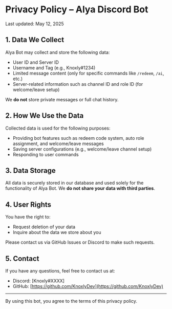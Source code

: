 # Privacy Policy – Alya Discord Bot

Last updated: May 12, 2025

## 1. Data We Collect

Alya Bot may collect and store the following data:
- User ID and Server ID
- Username and Tag (e.g., Knoxly#1234)
- Limited message content (only for specific commands like `/redeem`, `/ai`, etc.)
- Server-related information such as channel ID and role ID (for welcome/leave setup)

We **do not** store private messages or full chat history.

## 2. How We Use the Data

Collected data is used for the following purposes:
- Providing bot features such as redeem code system, auto role assignment, and welcome/leave messages
- Saving server configurations (e.g., welcome/leave channel setup)
- Responding to user commands

## 3. Data Storage

All data is securely stored in our database and used solely for the functionality of Alya Bot. We **do not share your data with third parties**.

## 4. User Rights

You have the right to:
- Request deletion of your data
- Inquire about the data we store about you

Please contact us via GitHub Issues or Discord to make such requests.

## 5. Contact

If you have any questions, feel free to contact us at:
- Discord: [Knoxly#XXXX]
- GitHub: [https://github.com/KnoxlyDev](https://github.com/KnoxlyDev)

---

By using this bot, you agree to the terms of this privacy policy.
